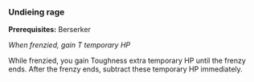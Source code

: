 
### Undieing rage
**Prerequisites:** Berserker

_When frenzied, gain T temporary HP_

While frenzied, you gain Toughness extra temporary HP until the frenzy ends. After the frenzy ends, subtract these temporary HP immediately.
